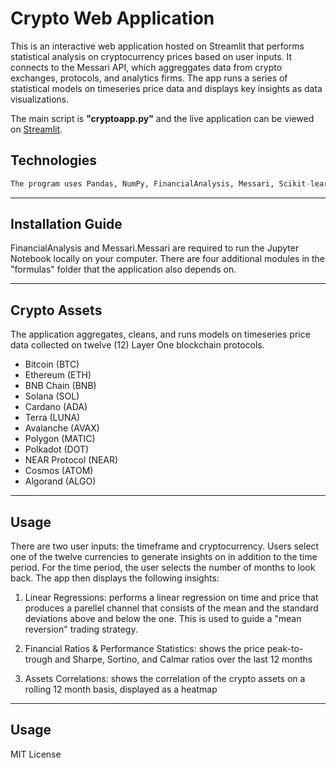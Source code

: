 # Crypto Web Application

This is an interactive web application hosted on Streamlit that performs statistical analysis on cryptocurrency prices based on user inputs. It connects to the Messari API, which aggreggates data from crypto exchanges, protocols, and analytics firms. The app runs a series of statistical models on timeseries price data and displays key insights as data visualizations.

The main script is **"cryptoapp.py"** and the live application can be viewed on [Streamlit](https://share.streamlit.io/pac1226/crypto-application/main/cryptoapp.py).

## Technologies

```python
The program uses Pandas, NumPy, FinancialAnalysis, Messari, Scikit-learn, hvPlot, Matplotlib, and sevaral custom built functions. 
```
---

## Installation Guide

FinancialAnalysis and Messari.Messari are required to run the Jupyter Notebook locally on your computer. There are four additional modules in the "formulas" folder that the application also depends on.

---

## Crypto Assets

The application aggregates, cleans, and runs models on timeseries price data collected on twelve (12) Layer One blockchain protocols.

* Bitcoin (BTC)
* Ethereum (ETH)
* BNB Chain (BNB)
* Solana (SOL)
* Cardano (ADA)
* Terra (LUNA)
* Avalanche (AVAX)
* Polygon (MATIC)
* Polkadot (DOT)
* NEAR Protocol (NEAR)
* Cosmos (ATOM)
* Algorand (ALGO)

---

## Usage

There are two user inputs: the timeframe and cryptocurrency. Users select one of the twelve currencies to generate insights on in addition to the time period. For the time period, the user selects the number of months to look back. The app then displays the following insights:

1) Linear Regressions: performs a linear regression on time and price that produces a parellel channel that consists of the mean and the standard deviations above and below the one. This is used to guide a "mean reversion" trading strategy.

2) Financial Ratios & Performance Statistics: shows the price peak-to-trough and Sharpe, Sortino, and Calmar ratios over the last 12 months

3) Assets Correlations: shows the correlation of the crypto assets on a rolling 12 month basis, displayed as a heatmap

---

## Usage

MIT License
